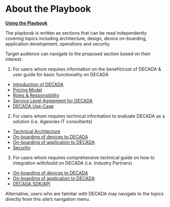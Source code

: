 # About the Playbook

<u>**Using the Playbook**</u>

The playbook is written as sections that can be read independently covering topics including architecture, design, device on-boarding, application development, operations and security. 

Target audience can navigate to the proposed section based on their interest:

1. For users whom requires information on the benefit/cost of DECADA & user guide for basic functionality on DECADA
- [Introduction of DECADA](onBoardDevice/overview.md)
- [Pricing Model](overview/pricing.md)
- [Roles & Responsibility](overview/tablerole.md)
- [Service Level Agreement for DECADA](overview/sla.md)
- [DECADA Use-Case](useCase/introduction.md)

2. For users whom requires technical information to evaluate DECADA as a solution (i.e. Agencies IT consultants)
- [Technical Architecture](overview/highNet.md)
- [On-boarding of devices to DECADA](onBoardDevice/overview.md)
- [On-boarding of application to DECADA](onboardingApplication/overview.md)
- [Security](security/introduction.md)

3. For users whom requires comprehensive technical guide on how to integration with/build on DECADA (i.e. Industry Partners)
- [On-boarding of devices to DECADA](onBoardDevice/overview.md)
- [On-boarding of application to DECADA](onboardingApplication/overview.md)
- [DECADA SDK/API](sdkApi/introduction.md)

Alternative, users who are familiar with DECADA may navigate to the topics directly from this site’s navigation menu.
